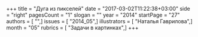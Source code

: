 +++
title = "Дуга из пикселей"
date = "2017-03-02T11:22:38+03:00"
side = "right"
pagesCount = "1"
slogan = ""
year = "2014"
startPage = "27"
authors = [ "",]
issues = [ "2014_05",]
illustrators = [ "Наталья Гаврилова",]
month = "05"
rubrics = [ "Задачи в картинках",]
+++
